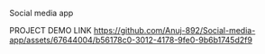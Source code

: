 Social media app

PROJECT DEMO LINK
https://github.com/Anuj-892/Social-media-app/assets/67644004/b56178c0-3012-4178-9fe0-9b6b1745d2f9

